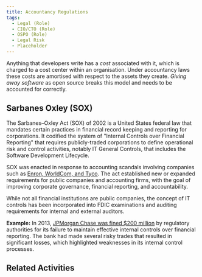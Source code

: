 ```yaml
---
title: Accountancy Regulations
tags: 
  - Legal (Role)
  - CIO/CTO (Role)
  - OSPO (Role)
  - Legal Risk
  - Placeholder
---
```


<BoxOut title="Accountancy Regulations" image="/img/bok/regs/accounting.png">

Anything that developers write has a _cost_ associated with it, which is charged to a cost center within an organisation.  Under accountancy laws these costs are amortised with respect to the assets they create.  _Giving away software_ as open source breaks this model and needs to be accounted for correctly.

</BoxOut>

## Sarbanes Oxley (SOX)

The Sarbanes–Oxley Act (SOX) of 2002 is a United States federal law that mandates certain practices in financial record keeping and reporting for corporations. It codified the system of "Internal Controls over Financial Reporting" that requires publicly-traded corporations to define operational risk and control activities, notably IT General Controls, that includes the Software Development Lifecycle.

SOX was enacted in response to accounting scandals involving companies such as [Enron, WorldCom, and Tyco](https://en.wikipedia.org/wiki/Sarbanes–Oxley_Act#History_and_context). The act established new or expanded requirements for public companies and accounting firms, with the goal of improving corporate governance, financial reporting, and accountability.

While not all financial institutions are public companies, the concept of IT controls has been incorporated into FDIC examinations and auditing requirements for internal and external auditors. 

**Example:** In 2013, [JPMorgan Chase was fined $200 million](https://www.sec.gov/news/press/2013/2013-187.htm) by regulatory authorities for its failure to maintain effective internal controls over financial reporting. The bank had made several risky trades that resulted in significant losses, which highlighted weaknesses in its internal control processes.
 
## Related Activities

<BokTagList tag="Accounting Regulation" filter="Activities" />
 